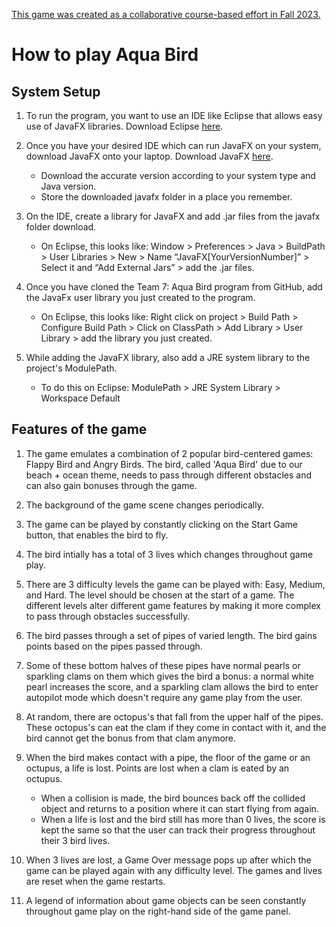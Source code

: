 <u> This game was created as a collaborative course-based effort in Fall 2023. </u>

# How to play Aqua Bird

## System Setup
1. To run the program, you want to use an IDE like Eclipse that allows easy use of JavaFX libraries. Download Eclipse [here](https://www.eclipse.org/downloads/).

2. Once you have your desired IDE which can run JavaFX on your system, download JavaFX onto your laptop. Download JavaFX [here](https://gluonhq.com/products/javafx/).
	- Download the accurate version according to your system type and Java version.
	- Store the downloaded javafx folder in a place you remember.

3. On the IDE, create a library for JavaFX and add .jar files from the javafx folder download.
	- On Eclipse, this looks like: Window > Preferences > Java > BuildPath > User Libraries >
          						   New > Name “JavaFX[YourVersionNumber]” > Select it and “Add External Jars” > add the .jar files.

4. Once you have cloned the Team 7: Aqua Bird program from GitHub, add the JavaFx user library you just created to the program.
	- On Eclipse, this looks like: Right click on project > Build Path > Configure Build Path >
								   Click on ClassPath > Add Library > User Library > add the library you just created.

5. While adding the JavaFX library, also add a JRE system library to the project's ModulePath.
	- To do this on Eclipse: ModulePath > JRE System Library > Workspace Default

## Features of the game
1. The game emulates a combination of 2 popular bird-centered games: Flappy Bird and Angry Birds. The bird, called 'Aqua Bird' due to our beach + ocean theme, needs to pass through different obstacles and can also gain bonuses through the game.

2. The background of the game scene changes periodically.

3. The game can be played by constantly clicking on the Start Game button, that enables the bird to fly. 

4. The bird intially has a total of 3 lives which changes throughout game play.

5. There are 3 difficulty levels the game can be played with: Easy, Medium, and Hard. The level should be chosen at the start of a game. The different levels alter different game features by making it more complex to pass through obstacles successfully. 

6. The bird passes through a set of pipes of varied length. The bird gains points based on the pipes passed through.

7. Some of these bottom halves of these pipes have normal pearls or sparkling clams on them which gives the bird a bonus: a normal white pearl increases the score, and a sparkling clam allows the bird to enter autopilot mode which doesn't require any game play from the user.

8. At random, there are octopus's that fall from the upper half of the pipes. These octopus's can eat the clam if they come in contact with it, and the bird cannot get the bonus from that clam anymore.

9. When the bird makes contact with a pipe, the floor of the game or an octupus, a life is lost. Points are lost when a clam is eated by an octupus.
	- When a collision is made, the bird bounces back off the collided object and returns to a position where it can start flying from again. 
	- When a life is lost and the bird still has more than 0 lives, the score is kept the same so that the user can track their progress throughout their 3 bird lives. 

10. When 3 lives are lost, a Game Over message pops up after which the game can be played again with any difficulty level. The games and lives are reset when the game restarts.

11. A legend of information about game objects can be seen constantly throughout game play on the right-hand side of the game panel.






